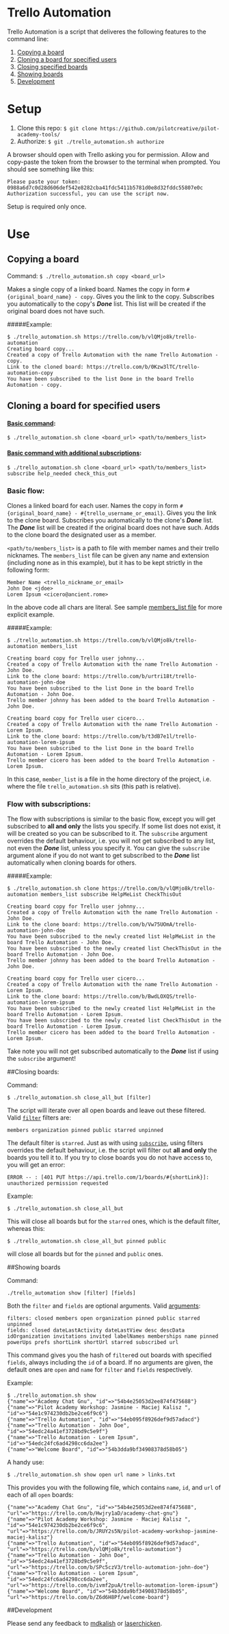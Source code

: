 # Trello Automation

Trello Automation is a script that deliveres the following features to the command line:

1. [Copying a board](#copying-a-board)
2. [Cloning a board for specified users](#cloning-a-board-for-specified-users)
3. [Closing specified boards](#closing-specified-boards)
4. [Showing boards](#showing-boards)
5. [Development](#development)

# Setup

1. Clone this repo:
`$ git clone https://github.com/pilotcreative/pilot-academy-tools/`
2. Authorize:
`$ git ./trello_automation.sh authorize`

A browser should open with Trello asking you for permission. Allow and copy-paste the token from the browser to the terminal when prompted. You should see something like this:

```
Please paste your token:
0988a6d7c0d28d606def542e8282cba41fdc5411b5781d0e8d32fddc55807e0c
Authorization successful, you can use the script now.
```

Setup is required only once.

# Use

## Copying a board

Command:
`$ ./trello_automation.sh copy <board_url>`

Makes a single copy of a linked board.
Names the copy in form `#{original_board_name} - copy`.
Gives you the link to the copy.
Subscribes you automatically to the copy's _**Done**_ list.
This list will be created if the original board does not have such.

#####Example:

```
$ ./trello_automation.sh https://trello.com/b/vlQMjo8k/trello-automation
Creating board copy...
Created a copy of Trello Automation with the name Trello Automation - copy.
Link to the cloned board: https://trello.com/b/0Kzw3lTC/trello-automation-copy
You have been subscribed to the list Done in the board Trello Automation - copy.
```

## Cloning a board for specified users

#### [Basic command](#basic-flow):
`$ ./trello_automation.sh clone <board_url> <path/to/members_list>`
#### [Basic command with additional subscriptions](#flow-with-subscriptions):
`$ ./trello_automation.sh clone <board_url> <path/to/members_list> subscribe help_needed check_this_out`

### Basic flow:
Clones a linked board for each user.
Names the copy in form `#{original_board_name} - #{trello_username_or_email}`.
Gives you the link to the clone board.
Subscribes you automatically to the clone's _**Done**_ list.
The _**Done**_ list will be created if the original board does not have such.
Adds to the clone board the designated user as a member.

`<path/to/members_list>` is a path to file with member names and their trello nicknames.
The `members_list` file can be given any name and extension (including none as in this example), but it has to be kept strictly in the following form:

```
Member Name <trello_nickname_or_email>
John Doe <jdoe>
Lorem Ipsum <cicero@ancient.rome>
```

In the above code all chars are literal. See sample [members_list file](https://github.com/pilotcreative/pilot-academy-tools/blob/master/members_list) for more explicit example.

#####Example:

```
$ ./trello_automation.sh https://trello.com/b/vlQMjo8k/trello-automation members_list

Creating board copy for Trello user johnny...
Created a copy of Trello Automation with the name Trello Automation - John Doe.
Link to the clone board: https://trello.com/b/urtri18t/trello-automation-john-doe
You have been subscribed to the list Done in the board Trello Automation - John Doe.
Trello member johnny has been added to the board Trello Automation - John Doe.

Creating board copy for Trello user cicero...
Created a copy of Trello Automation with the name Trello Automation - Lorem Ipsum.
Link to the clone board: https://trello.com/b/t3dB7e1l/trello-automation-lorem-ipsum
You have been subscribed to the list Done in the board Trello Automation - Lorem Ipsum.
Trello member cicero has been added to the board Trello Automation - Lorem Ipsum.
```

In this case, `member_list` is a file in the home directory of the project, i.e. where the file `trello_automation.sh` sits (this path is relative).

### Flow with subscriptions:

The flow with subscriptions is similar to the basic flow, except you will get subscribed to **all and only** the lists you specify. If some list does not exist, it will be created so you can be subscribed to it. The `subscribe` argument overrides the default behaviour, i.e. you will not get subscribed to any list, not even the _**Done**_ list, unless you specify it. You can give the `subscribe` argument alone if you do not want to get subscribed to the _**Done**_ list automatically when cloning boards for others.

#####Example:

```
$ ./trello_automation.sh clone https://trello.com/b/vlQMjo8k/trello-automation members_list subscribe HelpMeList CheckThisOut

Creating board copy for Trello user johnny...
Created a copy of Trello Automation with the name Trello Automation - John Doe.
Link to the clone board: https://trello.com/b/Vw75UOmA/trello-automation-john-doe
You have been subscribed to the newly created list HelpMeList in the board Trello Automation - John Doe.
You have been subscribed to the newly created list CheckThisOut in the board Trello Automation - John Doe.
Trello member johnny has been added to the board Trello Automation - John Doe.

Creating board copy for Trello user cicero...
Created a copy of Trello Automation with the name Trello Automation - Lorem Ipsum.
Link to the clone board: https://trello.com/b/BwdLOXQS/trello-automation-lorem-ipsum
You have been subscribed to the newly created list HelpMeList in the board Trello Automation - Lorem Ipsum.
You have been subscribed to the newly created list CheckThisOut in the board Trello Automation - Lorem Ipsum.
Trello member cicero has been added to the board Trello Automation - Lorem Ipsum.
```

Take note you will not get subscribed automatically to the _**Done**_ list if using the `subscribe` argument!  

##Closing boards:

Command:

`$ ./trello_automation.sh close_all_but [filter]`

The script will iterate over all open boards and leave out these filtered.  
Valid [`filter`](https://trello.com/docs/api/member/index.html#get-1-members-idmember-or-username-boards) filters are:

`members organization pinned public starred unpinned`

The default filter is `starred`. Just as with using [`subscribe`](#flow-with-subscriptions), using filters overrides the default behaviour, i.e. the script will filter out **all and only** the boards you tell it to. If you try to close boards you do not have access to, you will get an error:  

```
ERROR -- : [401 PUT https://api.trello.com/1/boards/#{shortLink}]: unauthorized permission requested
````

Example:

```
$ ./trello_automation.sh close_all_but
```

This will close all boards but for the `starred` ones, which is the default filter, whereas this:

```
$ ./trello_automation.sh close_all_but pinned public
```

will close all boards but for the `pinned` and `public` ones.

##Showing boards

Command:

`./trello_automation show [filter] [fields]`

Both the `filter` and `fields` are optional arguments.
Valid [arguments](https://trello.com/docs/api/member/index.html#get-1-members-idmember-or-username-boards):
```
filters: closed members open organization pinned public starred unpinned
fields: closed dateLastActivity dateLastView desc descData idOrganization invitations invited labelNames memberships name pinned powerUps prefs shortLink shortUrl starred subscribed url
```

This command gives you the hash of `filter`ed out boards with specified `fields`, always including the `id` of a board.
If no arguments are given, the default ones are `open` and `name` for `filter` and `fields` respectively.  

Example:

```
$ ./trello_automation.sh show
{"name"=>"Academy Chat Gnu", "id"=>"54b4e25053d2ee874f475688"}
{"name"=>"Pilot Academy Workshop: Jasmine - Maciej Kalisz ", "id"=>"54e1c974230db2be2ce6f9c6"}
{"name"=>"Trello Automation", "id"=>"54eb095f8926def9d57adacd"}
{"name"=>"Trello Automation - John Doe", "id"=>"54edc24a41ef3728bd9c5e9f"}
{"name"=>"Trello Automation - Lorem Ipsum", "id"=>"54edc24fc6ad4298cc6da2ee"}
{"name"=>"Welcome Board", "id"=>"54b3dda9bf34908378d58b05"}
```

A handy use:

```
$ ./trello_automation.sh show open url name > links.txt
```

This provides you with the following file, which contains `name`, `id`, and `url` of each of all `open` boards:

```
{"name"=>"Academy Chat Gnu", "id"=>"54b4e25053d2ee874f475688", "url"=>"https://trello.com/b/Hwjry1aD/academy-chat-gnu"}
{"name"=>"Pilot Academy Workshop: Jasmine - Maciej Kalisz ", "id"=>"54e1c974230db2be2ce6f9c6", "url"=>"https://trello.com/b/JRUY2s5N/pilot-academy-workshop-jasmine-maciej-kalisz"}
{"name"=>"Trello Automation", "id"=>"54eb095f8926def9d57adacd", "url"=>"https://trello.com/b/vlQMjo8k/trello-automation"}
{"name"=>"Trello Automation - John Doe", "id"=>"54edc24a41ef3728bd9c5e9f", "url"=>"https://trello.com/b/SPc5czV3/trello-automation-john-doe"}
{"name"=>"Trello Automation - Lorem Ipsum", "id"=>"54edc24fc6ad4298cc6da2ee", "url"=>"https://trello.com/b/ivmf2puA/trello-automation-lorem-ipsum"}
{"name"=>"Welcome Board", "id"=>"54b3dda9bf34908378d58b05", "url"=>"https://trello.com/b/Z6d6H8Pf/welcome-board"}

```

##Development

Please send any feedback to [mdkalish](https://github.com/mdkalish) or [laserchicken](https://github.com/laserchicken).  

